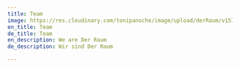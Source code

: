```yaml
---
title: Team
image: https://res.cloudinary.com/tonipanoche/image/upload/derRaum/v1575557644/derRaum/:filename%2C%20:year/derraum_-2049_pm2fwn.jpg
en_title: Team
de_title: Team
en_description: We are Der Raum
de_description: Wir sind Der Raum

---
```

